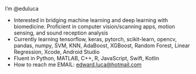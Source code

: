 I’m @eduluca
- Interested in bridging machine learning and deep learning with biomedicine. Proficient in computer vision/scanning apps, motion sensing, and sound reception analysis
- Currently learning tensorflow, keras, pytorch, scikit-learn, opencv, pandas, numpy, SVM, KNN, AdaBoost, XGBoost, Random Forest, Linear Regression, Xcode, Android Studio
- Fluent in Python, MATLAB, C++, R, JavaScript, Swift, Kotlin
- How to reach me
EMAIL: edward.luca@hotmail.com


